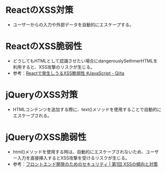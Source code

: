 # ReactのXSS対策
* ユーザーからの入力や外部データを自動的にエスケープする。

# ReactのXSS脆弱性
* どうしてもHTMLとして認識させたい場合にdangerouslySetInnerHTMLを利用すると、XSS攻撃のリスクが生じる。
* 参考：[Reactで発生しうるXSS脆弱性 \#JavaScript \- Qiita](https://qiita.com/kazzzzzz/items/897f8ed89ca36a0734de)

# jQueryのXSS対策
* HTMLコンテンツを追加する際に、text()メソッドを使用することで自動的にエスケープされる。

# jQueryのXSS脆弱性
* html()メソッドを使用する時は、自動的にエスケープされないため、ユーザー入力を直接挿入するとXSS攻撃を受けるリスクが生じる。
* 参考：[フロントエンド開発のためのセキュリティ \| 第1回 XSSの傾向と対策](https://www.codegrid.net/articles/frontend-security-1/)





